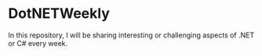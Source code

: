 # DotNETWeekly
In this repository, I will be sharing interesting or challenging aspects of .NET or C# every week.
